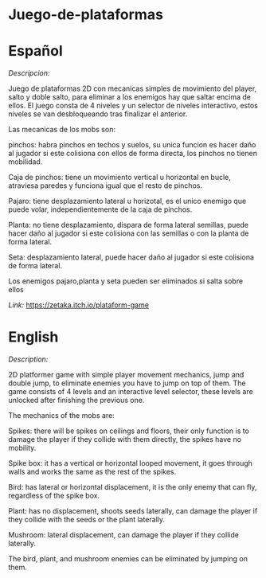 # Juego-de-plataformas

# Español

*Descripcion:*

Juego de plataformas 2D con mecanicas simples de movimiento del player, salto y doble salto, para eliminar a los enemigos hay que saltar encima de ellos.
El juego consta de 4 niveles y un selector de niveles interactivo, estos niveles se van desbloqueando tras finalizar el anterior.

Las mecanicas de los mobs son:

pinchos: habra pinchos en techos y suelos, su unica funcion es hacer daño al jugador si este colisiona con ellos de forma directa, los pinchos no tienen mobilidad.

Caja de pinchos: tiene un movimiento vertical u horizontal en bucle, atraviesa paredes y funciona igual que el resto de pinchos.

Pajaro: tiene desplazamiento lateral u horizotal, es el unico enemigo que puede volar, independientemente de la caja de pinchos.

Planta: no tiene desplazamiento, dispara de forma lateral semillas, puede hacer daño al jugador  si este colisiona con las semillas o con la planta de forma lateral.

Seta: desplazamiento lateral,  puede hacer daño al jugador  si este colisiona de forma lateral.

Los enemigos pajaro,planta y seta pueden ser eliminados si salta sobre ellos


*Link:* https://zetaka.itch.io/plataform-game

# English

*Description:*

2D platformer game with simple player movement mechanics, jump and double jump, to eliminate enemies you have to jump on top of them. The game consists of 4 levels and an interactive level selector, these levels are unlocked after finishing the previous one.

The mechanics of the mobs are:

Spikes: there will be spikes on ceilings and floors, their only function is to damage the player if they collide with them directly, the spikes have no mobility.

Spike box: it has a vertical or horizontal looped movement, it goes through walls and works the same as the rest of the spikes.

Bird: has lateral or horizontal displacement, it is the only enemy that can fly, regardless of the spike box.

Plant: has no displacement, shoots seeds laterally, can damage the player if they collide with the seeds or the plant laterally.

Mushroom: lateral displacement, can damage the player if they collide laterally.

The bird, plant, and mushroom enemies can be eliminated by jumping on them.
